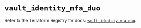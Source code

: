 # `vault_identity_mfa_duo`

Refer to the Terraform Registry for docs: [`vault_identity_mfa_duo`](https://registry.terraform.io/providers/hashicorp/vault/3.25.0/docs/resources/identity_mfa_duo).

